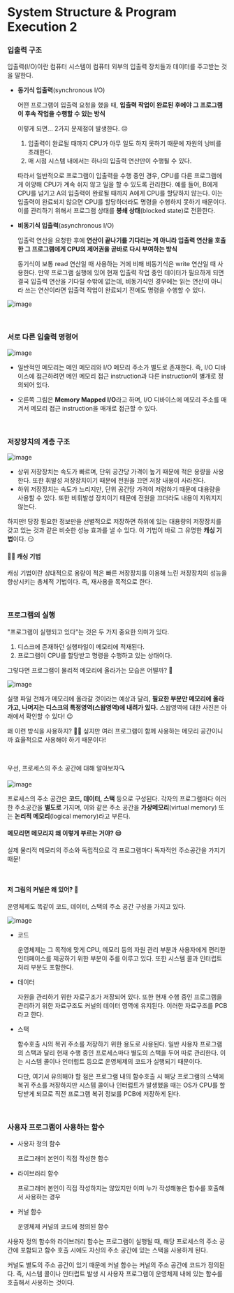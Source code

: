 # System Structure & Program Execution 2

### 입출력 구조

입출력(I/O)이란 컴퓨터 시스템이 컴퓨터 외부의 입출력 장치들과 데이터를 주고받는 것을 말한다.

+ **동기식 입출력**(synchronous I/O)

  어떤 프로그램이 입출력 요청을 했을 때, **입출력 작업이 완료된 후에야 그 프로그램이 후속 작업을 수행할 수 있는 방식**

  이렇게 되면... 2가지 문제점이 발생한다. 😔

  1. 입출력이 완료될 때까지 CPU가 아무 일도 하지 못하기 때문에 자원의 낭비를 초래한다.
  2. 매 시점 시스템 내에서는 하나의 입출력 연산만이 수행될 수 있다.

  따라서 일반적으로 프로그램이 입출력을 수행 중인 경우, CPU를 다른 프로그램에게 이양해 CPU가 계속 쉬지 않고 일을 할 수 있도록 관리한다. 예를 들어, B에게 CPU를 넘기고 A의 입출력이 완료될 때까지 A에게 CPU를 할당하지 않는다. 이는 입출력이 완료되지 않으면 CPU를 할당하더라도 명령을 수행하지 못하기 때문이다. 이를 관리하기 위해서 프로그램 상태를 **봉쇄 상태**(blocked state)로 전환한다.

+ **비동기식 입출력**(asynchronous I/O)

  입출력 연산을 요청한 후에 **연산이 끝나기를 기다리는 게 아니라 입출력 연산을 호출한 그 프로그램에게 CPU의 제어권을 곧바로 다시 부여하는 방식**

  동기식이 보통 read 연산일 때 사용하는 거에 비해 비동기식은 write 연산일 때 사용한다. 만약 프로그램 실행에 있어 현재 입출력 작업 중인 데이터가 필요하게 되면 결국 입출력 연산을 기다릴 수밖에 없는데, 비동기식인 경우에는 읽는 연산이 아니라 쓰는 연산이라면 입출력 작업이 완료되기 전에도 명령을 수행할 수 있다.



![image](https://user-images.githubusercontent.com/62419307/99179255-4355b980-275f-11eb-9044-02b7fad50b9d.png)

<br>

### 서로 다른 입출력 명령어

![image](https://user-images.githubusercontent.com/62419307/99179363-4d2bec80-2760-11eb-9291-660bace948ca.png)



+ 일반적인 메모리는 메인 메모리와 I/O 메모리 주소가 별도로 존재한다. 즉, I/O 디바이스에 접근하려면 메인 메모리 접근 instruction과 다른 instruction이 별개로 정의되어 있다. 

+ 오른쪽 그림은 **Memory Mapped I/O**라고 하며, I/O 디바이스에 메모리 주소를 매겨서 메모리 접근 instruction을 매개로 접근할 수 있다.

<br>

### 저장장치의 계층 구조

![image](https://user-images.githubusercontent.com/62419307/99179491-ab0d0400-2761-11eb-9886-ab0412c3eb30.png)

+ 상위 저장장치는 속도가 빠르며, 단위 공간당 가격이 높기 때문에 적은 용량을 사용한다. 또한 휘발성 저장장치이기 때문에 전원을 끄면 저장 내용이 사라진다.
+ 하위 저장장치는 속도가 느리지만, 단위 공간당 가격이 저렴하기 때문에 대용량을 사용할 수 있다. 또한 비휘발성 장치이기 때문에 전원을 끄더라도 내용이 지워지지 않는다.

하지만! 당장 필요한 정보만을 선별적으로 저장하면 하위에 있는 대용량의 저장장치를 갖고 있는 것과 같은 비슷한 성능 효과를 낼 수 있다. 이 기법이 바로 그 유명한 **캐싱 기법**이다. 😏

#### 🙋‍♀️ 캐싱 기법

캐싱 기법이란 상대적으로 용량이 적은 빠른 저장장치를 이용해 느린 저장장치의 성능을 향상시키는 총체적 기법이다. 즉, 재사용을 목적으로 한다. 

<br>

### 프로그램의 실행

"프로그램이 실행되고 있다"는 것은 두 가지 중요한 의미가 있다. 

1. 디스크에 존재하던 실행파일이 메모리에 적재된다.
2. 프로그램이 CPU를 할당받고 명령을 수행하고 있는 상태이다.

그렇다면 프로그램이 물리적 메모리에 올라가는 모습은 어떨까? 🤔 

![image](https://user-images.githubusercontent.com/62419307/99179702-7d28bf00-2763-11eb-8526-11e5b457695b.png)

실행 파일 전체가 메모리에 올라갈 것이라는 예상과 달리, **필요한 부분만 메모리에 올라가고, 나머지는 디스크의 특정영역(스왑영역)에 내려가 있다.** 스왑영역에 대한 사진은 아래에서 확인할 수 있다! 😉

왜 이런 방식을 사용하지? 🤷‍♀️ 싶지만 여러 프로그램이 함께 사용하는 메모리 공간이니까 효율적으로 사용해야 하기 때문이다!

<br>

우선, 프로세스의 주소 공간에 대해 알아보자🔍

![image](https://user-images.githubusercontent.com/62419307/99179966-90d52500-2765-11eb-81f1-42380c14133e.png)

프로세스의 주소 공간은 **코드, 데이터, 스택** 등으로 구성된다. 각자의 프로그램마다 이러한 주소공간을 **별도로** 가지며, 이와 같은 주소 공간을 **가상메모리**(virtual memory) 또는 **논리적 메모리**(logical memory)라고 부른다. 

#### 메모리면 메모리지 왜 이렇게 부르는 거야? 😒

실제 물리적 메모리의 주소와 독립적으로 각 프로그램마다 독자적인 주소공간을 가지기 때문!

<br>

#### 저 그림의 커널은 왜 있어? 👀

운영체제도 똑같이 코드, 데이터, 스택의 주소 공간 구성을 가지고 있다. 

![image](https://user-images.githubusercontent.com/62419307/99179987-ba8e4c00-2765-11eb-97d3-cfae7985d56a.png)

+ 코드

  운영체제는 그 목적에 맞게 CPU, 메모리 등의 자원 관리 부분과 사용자에게 편리한 인터페이스를 제공하기 위한 부분이 주를 이루고 있다. 또한 시스템 콜과 인터럽트 처리 부분도 포함한다.

+ 데이터

  자원을 관리하기 위한 자료구조가 저장되어 있다. 또한 현재 수행 중인 프로그램을 관리하기 위한 자료구조도 커널의 데이터 영역에 유지된다. 이러한 자료구조를 PCB라고 한다.

+ 스택

  함수호출 시의 복귀 주소를 저장하기 위한 용도로 사용된다. 일반 사용자 프로그램의 스택과 달리 현재 수행 중인 프로세스마다 별도의 스택을 두어 따로 관리한다. 이는 시스템 콜이나 인터럽트 등으로 운영체제의 코드가 실행되기 때문이다. 

  다만, 여기서 유의해야 할 점은 프로그램 내의 함수호출 시 해당 프로그램의 스택에 복귀 주소를 저장하지만 시스템 콜이나 인터럽트가 발생했을 때는 OS가 CPU를 할당받게 되므로 직전 프로그램 복귀 정보를 PCB에 저장하게 된다.

<br>

### 사용자 프로그램이 사용하는 함수

+ 사용자 정의 함수

  프로그래머 본인이 직접 작성한 함수

+ 라이브러리 함수

  프로그래머 본인이 직접 작성하지는 않았지만 이미 누가 작성해놓은 함수를 호출해서 사용하는 경우

+ 커널 함수

  운영체제 커널의 코드에 정의된 함수

사용자 정의 함수와 라이브러리 함수는 프로그램이 실행될 때, 해당 프로세스의 주소 공간에 포함되고 함수 호출 시에도 자신의 주소 공간에 있는 스택을 사용하게 된다.

커널도 별도의 주소 공간이 있기 때문에 커널 함수는 커널의 주소 공간에 코드가 정의된다. 즉, 시스템 콜이나 인터럽트 발생 시 사용자 프로그램이 운영체제 내에 있는 함수를 호출해서 사용하는 것이다.